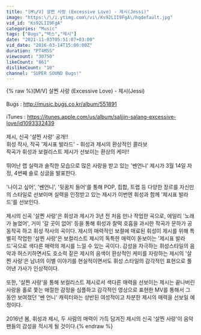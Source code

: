 ```yaml
---
title: "[M\/V] 살찐 사랑 (Excessive Love) - 제시(Jessi)"
image: "https:\/\/i.ytimg.com\/vi\/Ks92LII9FgA\/hqdefault.jpg"
vid_id: "Ks92LII9FgA"
categories: "Music"
tags: ["Bugs","벅스","제시"]
date: "2021-11-03T05:51:07+03:00"
vid_date: "2016-03-14T15:00:00Z"
duration: "PT4M5S"
viewcount: "30750"
likeCount: "861"
dislikeCount: "10"
channel: "SUPER SOUND Bugs!"
---
```

{% raw %}[M/V] 살찐 사랑 (Excessive Love) - 제시(Jessi)<br /><br />Bugs : <a rel="nofollow" target="blank" href="http://music.bugs.co.kr/album/551891">http://music.bugs.co.kr/album/551891</a><br /><br />iTunes : <a rel="nofollow" target="blank" href="https://itunes.apple.com/us/album/saljjin-salang-excessive-love/id1093332439">https://itunes.apple.com/us/album/saljjin-salang-excessive-love/id1093332439</a><br /><br />제시, 신곡 '살찐 사랑' 공개!!<br />휘성 작사, 작곡 '제시표 발라드' - 휘성과 제시의 환상적인 콜라보<br />작곡가 휘성과 보컬리스트 제시가 선보이는 환상의 케미!!<br /><br />뛰어난 랩 실력과 솔직한 모습으로 많은 사랑을 받고 있는 '쎈언니' 제시가 3월 14일 자정, 4번째 솔로 싱글을 발표한다. <br /><br />'나이고 싶어', '쎈언니', '뒷꿈치 들어'를 통해 POP, 힙합, 트랩 등 다양한 장르를 자신만의 스타일로 선보이며 실력을 인정받고 있는 제시가 이번엔 휘성과 함께 '제시표 발라드'를 선보인다. <br /><br />제시의 신곡 '살찐 사랑'은 휘성과 제시가 3년 전 처음 만나 작업한 곡으로, 에일리 '노래가 늘었어', 거미 '갈 곳이 없어' 등을 통해 휘성과 찰떡 호흡을 과시한 작곡가 문하가 공동작곡 하고 휘성 작사의 곡이다. 제시의 매력적인 보컬에 매료된 휘성이 제시를 위해 특별히 작업한 '살찐 사랑'은 보컬리스트 제시의 독특한 매력이 돋보이는 '제시표 발라드'곡으로 색다른 매력의 제시를 느낄 수 있는 곡이다. 감성을 자극하는 휘성스타일의 음악과 허스키하면서도 호소력 짙은 제시의 음색이 환상적인 케미를 자랑하는 제시의 '살찐 사랑'은 남녀의 이별 이야기를 현실적이면서도 휘성 스타일의 감각적인 표현으로 풀어낸 가사가 인상적이다. <br /><br />또한, '살찐 사랑'을 통해 보컬리스트 제시로서 색다른 매력을 선보이는 제시는 끝나버린 사랑을 홀로 쫓는 애절한 감정을 심플하고 감각적인 영상으로 표현한 MV를 통해서 그 동안 보여졌던 '쎈 언니' 캐릭터와는 상반된 여성적이고 차분한 제시의 매력을 선보일 예정이다. <br /><br />2016년 봄, 휘성과 제시, 두 사람의 매력이 가득 담겨진 제시의 신곡 '살찐 사랑'이 음악 팬들의 감성을 적시게 될 것이다.{% endraw %}
